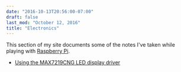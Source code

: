```yaml
---
date: "2016-10-13T20:56:00-07:00"
draft: false
last_mod: "October 12, 2016"
title: "Electronics"
---
```


This section of my site documents some of the notes I've taken while playing
with [Raspberry Pi][].

- [Using the MAX7219CNG LED display driver](max7219.html)

[Raspberry Pi]: http://www.raspberrypi.org/
